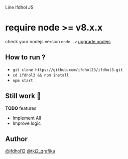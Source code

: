 Line Ifdhol JS

# require node >= v8.x.x
check your nodejs version
`node -v`
[upgrade nodejs](https://google.com/)


How to run ?
------
- `git clone https://github.com/ifdhol23/ifdhol3.git`
- `cd ifdhol3 && npm install`
- `npm start`


Still work :construction_worker:
----
**TODO** features
- Implement All 
- Improve logic

Author
------
[@ifdhol12](https://instagram.com/ifdhol12)
[@tkj2_grafika](https://instagram.com/tkj2_grafika)